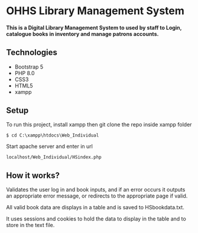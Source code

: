 # OHHS Library Management System

#### This is a Digital Library Management System to used by staff to Login, catalogue books in inventory and manage patrons accounts.

## Technologies
* Bootstrap 5
* PHP 8.0
* CSS3
* HTML5
* xampp

## Setup
To run this project, install xampp then git clone the repo inside xampp folder
```
$ cd C:\xampp\htdocs\Web_Individual
```
Start apache server and enter in url
```
localhost/Web_Individual/HSindex.php
```

## How it works?
Validates the user log in and book inputs, and if an error occurs it outputs an appropriate error message, or redirects to the appropriate page if valid.

All valid book data are displays in a table and is saved to HSbookdata.txt.

It uses sessions and cookies to  hold the data to display in the table and to store in the text file.
